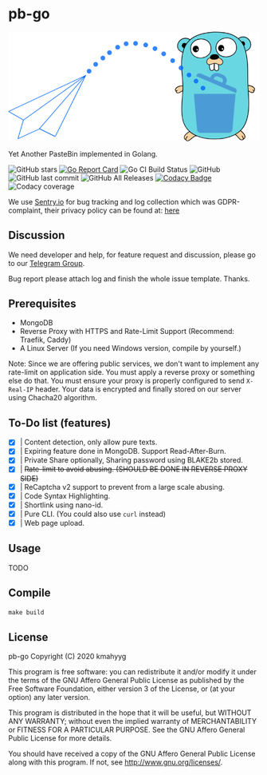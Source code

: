 # pb-go

![Logo](./readme-logo.png)

Yet Another PasteBin implemented in Golang.

![GitHub stars](https://img.shields.io/github/stars/pb-go/pb-go?style=social)
[![Go Report Card](https://goreportcard.com/badge/github.com/pb-go/pb-go)](https://goreportcard.com/report/github.com/pb-go/pb-go)
![Go CI Build Status](https://github.com/pb-go/pb-go/workflows/Go/badge.svg)
![GitHub](https://img.shields.io/github/license/pb-go/pb-go)
![GitHub last commit](https://img.shields.io/github/last-commit/pb-go/pb-go)
![GitHub All Releases](https://img.shields.io/github/downloads/pb-go/pb-go/total)
[![Codacy Badge](https://api.codacy.com/project/badge/Grade/269b77a2b64c41bbaa4aa109ecf4d55a)](https://www.codacy.com/manual/pb-go/pb-go)
![Codacy coverage](https://img.shields.io/codacy/coverage/269b77a2b64c41bbaa4aa109ecf4d55a?logo=codacy)

We use [Sentry.io](https://sentry.io) for bug tracking and log collection which was GDPR-complaint, 
their privacy policy can be found at: [here](https://sentry.io/legal/privacy/2.1.0/)

## Discussion

We need developer and help, for feature request and discussion, please go to our [Telegram Group](https://t.me/pb_go_discuss).

Bug report please attach log and finish the whole issue template. Thanks.

## Prerequisites

-   MongoDB
-   Reverse Proxy with HTTPS and Rate-Limit Support (Recommend: Traefik, Caddy)
-   A Linux Server (If you need Windows version, compile by yourself.)

Note: Since we are offering public services, we don't want to implement any rate-limit
on application side. You must apply a reverse proxy or something else do that.
You must ensure your proxy is properly configured to send `X-Real-IP` header.
Your data is encrypted and finally stored on our server using Chacha20 algorithm.

## To-Do list (features)

-   [X] | Content detection, only allow pure texts.
-   [X] | Expiring feature done in MongoDB. Support Read-After-Burn.
-   [X] | Private Share optionally, Sharing password using BLAKE2b stored. 
-   [X] | <del> Rate-limit to avoid abusing. (SHOULD BE DONE IN REVERSE PROXY SIDE) </del>
-   [X] | ReCaptcha v2 support to prevent from a large scale abusing.
-   [X] | Code Syntax Highlighting.
-   [X] | Shortlink using nano-id.
-   [X] | Pure CLI. (You could also use `curl` instead)
-   [X] | Web page upload.

## Usage

TODO

## Compile

`make build`

## License

 pb-go
 Copyright (C) 2020  kmahyyg

 This program is free software: you can redistribute it and/or modify
 it under the terms of the GNU Affero General Public License as published by
 the Free Software Foundation, either version 3 of the License, or
 (at your option) any later version.

 This program is distributed in the hope that it will be useful,
 but WITHOUT ANY WARRANTY; without even the implied warranty of
 MERCHANTABILITY or FITNESS FOR A PARTICULAR PURPOSE.  See the
 GNU Affero General Public License for more details.

 You should have received a copy of the GNU Affero General Public License
 along with this program.  If not, see <http://www.gnu.org/licenses/>.
